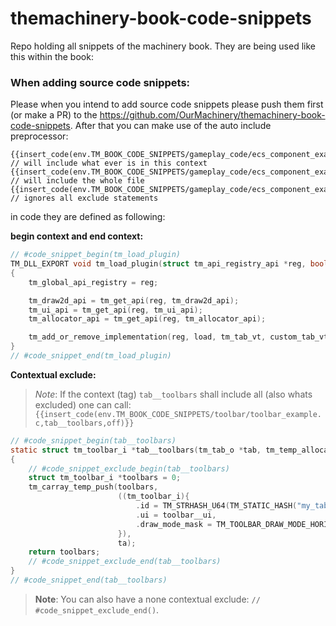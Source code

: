 # themachinery-book-code-snippets
Repo holding all snippets of the machinery book. They are being used like this within the book:

### When adding source code snippets:

Please when you intend to add source code snippets please push them first (or make a PR) to the https://github.com/OurMachinery/themachinery-book-code-snippets. After that you can make use of the auto include preprocessor:

```
{{insert_code(env.TM_BOOK_CODE_SNIPPETS/gameplay_code/ecs_component_example.c,tag_name)}} // will include what ever is in this context
{{insert_code(env.TM_BOOK_CODE_SNIPPETS/gameplay_code/ecs_component_example.c)}} // will include the whole file
{{insert_code(env.TM_BOOK_CODE_SNIPPETS/gameplay_code/ecs_component_example.c,tag,off)}} // ignores all exclude statements
```

in code they are defined as following:

**begin context and end context:**
```c
// #code_snippet_begin(tm_load_plugin)
TM_DLL_EXPORT void tm_load_plugin(struct tm_api_registry_api *reg, bool load)
{
    tm_global_api_registry = reg;

    tm_draw2d_api = tm_get_api(reg, tm_draw2d_api);
    tm_ui_api = tm_get_api(reg, tm_ui_api);
    tm_allocator_api = tm_get_api(reg, tm_allocator_api);

    tm_add_or_remove_implementation(reg, load, tm_tab_vt, custom_tab_vt);
}
// #code_snippet_end(tm_load_plugin)
```
**Contextual exclude:**

> *Note*: If the context (tag) `tab__toolbars` shall include all (also whats excluded) one can call: `{{insert_code(env.TM_BOOK_CODE_SNIPPETS/toolbar/toolbar_example.c,tab__toolbars,off)}}`

```c
// #code_snippet_begin(tab__toolbars)
static struct tm_toolbar_i *tab__toolbars(tm_tab_o *tab, tm_temp_allocator_i *ta)
{
    // #code_snippet_exclude_begin(tab__toolbars)
    struct tm_toolbar_i *toolbars = 0;
    tm_carray_temp_push(toolbars,
                        ((tm_toolbar_i){
                            .id = TM_STRHASH_U64(TM_STATIC_HASH("my_tab", 0x833aa53d363283b5ULL)),
                            .ui = toolbar__ui,
                            .draw_mode_mask = TM_TOOLBAR_DRAW_MODE_HORIZONTAL | TM_TOOLBAR_DRAW_MODE_VERTICAL,
                        }),
                        ta);
    return toolbars;
    // #code_snippet_exclude_end(tab__toolbars)
}
// #code_snippet_end(tab__toolbars)
```

> **Note**: You can also have a none contextual exclude: `// #code_snippet_exclude_end()`.
